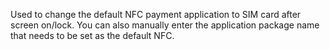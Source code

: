 Used to change the default NFC payment application to SIM card after screen on/lock.
You can also manually enter the application package name that needs to be set as the default NFC.
